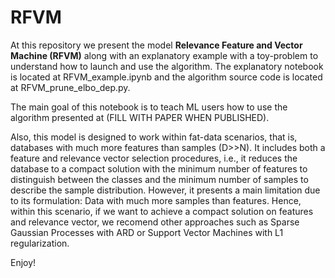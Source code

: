 # RFVM
At this repository we present the model **Relevance Feature and Vector Machine (RFVM)** along with an explanatory example with a toy-problem to understand how to launch and use the algorithm. The explanatory notebook is located at RFVM_example.ipynb and the algorithm source code is located at RFVM_prune_elbo_dep.py.

The main goal of this notebook is to teach ML users how to use the algorithm presented at (FILL WITH PAPER WHEN PUBLISHED).

Also, this model is designed to work within fat-data scenarios, that is, databases with much more features than samples (D>>N). It includes both a feature and relevance vector selection procedures, i.e., it reduces the database to a compact solution with the minimum number of features to distinguish between the classes and the minimum number of samples to describe the sample distribution. However, it presents a main limitation due to its formulation: Data with much more samples than features. Hence, within this scenario, if we want to achieve a compact solution on features and relevance vector, we recomend other approaches such as Sparse Gaussian Processes with ARD or Support Vector Machines with L1 regularization.

Enjoy!
